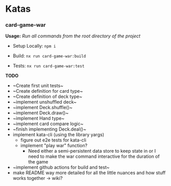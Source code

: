 # Katas

### card-game-war

**Usage:** _Run all commands from the root directory of the project_

- Setup Locally:
  `npm i `

- Build:
  `nx run card-game-war:build`

- Tests:
  `nx run card-game-war:test`

**TODO**

- ~Create first unit tests~
- ~Create definition for card type~
- ~Create definition of deck type~
- ~implement unshuffled deck~
- ~implement Deck.shuffle()~
- ~implement Deck.draw()~
- ~implement Hand type~
- ~implement card compare logic~
- ~finish implementing Deck.deal()~
- implement kata-cli (using the library yargs)
  - figure out e2e tests for kata-cli
  - implement "play war" function?
    - Need either a semi-persistent data store to keep state in or I need to make the war command interactive for the duration of the game
- ~implement github actions for build and test~
- make README way more detailed for all the little nuances and how stuff works together -> wiki?
